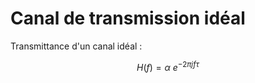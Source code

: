 # Canal de transmission idéal

Transmittance d'un canal idéal :

$$H(f) = \alpha \ e^{-2\pi jf\tau}$$